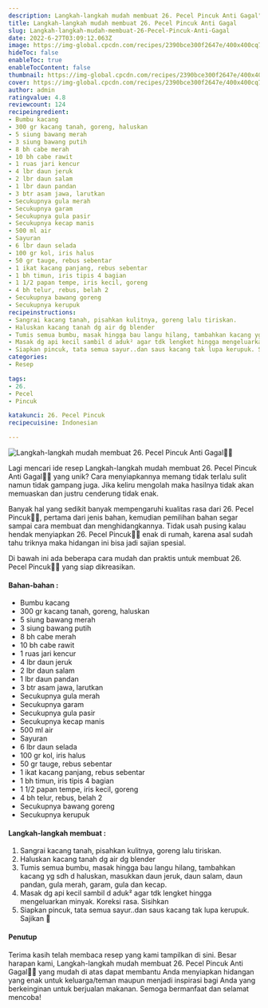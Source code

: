 ```yaml
---
description: Langkah-langkah mudah membuat 26. Pecel Pincuk Anti Gagal"
title: Langkah-langkah mudah membuat 26. Pecel Pincuk Anti Gagal
slug: Langkah-langkah-mudah-membuat-26-Pecel-Pincuk-Anti-Gagal
date: 2022-6-27T03:09:12.063Z
image: https://img-global.cpcdn.com/recipes/2390bce300f2647e/400x400cq70/photo.jpg
hideToc: false
enableToc: true
enableTocContent: false
thumbnail: https://img-global.cpcdn.com/recipes/2390bce300f2647e/400x400cq70/photo.jpg
cover: https://img-global.cpcdn.com/recipes/2390bce300f2647e/400x400cq70/photo.jpg
author: admin
ratingvalue: 4.8
reviewcount: 124
recipeingredient:
- Bumbu kacang
- 300 gr kacang tanah, goreng, haluskan
- 5 siung bawang merah
- 3 siung bawang putih
- 8 bh cabe merah
- 10 bh cabe rawit
- 1 ruas jari kencur
- 4 lbr daun jeruk
- 2 lbr daun salam
- 1 lbr daun pandan
- 3 btr asam jawa, larutkan
- Secukupnya gula merah
- Secukupnya garam
- Secukupnya gula pasir
- Secukupnya kecap manis
- 500 ml air
- Sayuran
- 6 lbr daun selada
- 100 gr kol, iris halus
- 50 gr tauge, rebus sebentar
- 1 ikat kacang panjang, rebus sebentar
- 1 bh timun, iris tipis 4 bagian
- 1 1/2 papan tempe, iris kecil, goreng
- 4 bh telur, rebus, belah 2
- Secukupnya bawang goreng
- Secukupnya kerupuk
recipeinstructions:
- Sangrai kacang tanah, pisahkan kulitnya, goreng lalu tiriskan.
- Haluskan kacang tanah dg air dg blender
- Tumis semua bumbu, masak hingga bau langu hilang, tambahkan kacang yg sdh d haluskan, masukkan daun jeruk, daun salam, daun pandan, gula merah, garam, gula dan kecap.
- Masak dg api kecil sambil d aduk² agar tdk lengket hingga mengeluarkan minyak. Koreksi rasa. Sisihkan
- Siapkan pincuk, tata semua sayur..dan saus kacang tak lupa kerupuk. Sajikan 🥰
categories:
- Resep

tags:
- 26.
- Pecel
- Pincuk

katakunci: 26. Pecel Pincuk
recipecuisine: Indonesian

---
```


![Langkah-langkah mudah membuat 26. Pecel Pincuk Anti Gagal👩‍🍳](https://img-global.cpcdn.com/recipes/2390bce300f2647e/400x400cq70/photo.jpg)

Lagi mencari ide resep Langkah-langkah mudah membuat 26. Pecel Pincuk Anti Gagal👩‍🍳 yang unik? Cara menyiapkannya memang tidak terlalu sulit namun tidak gampang juga. Jika keliru mengolah maka hasilnya tidak akan memuaskan dan justru cenderung tidak enak.

Banyak hal yang sedikit banyak mempengaruhi kualitas rasa dari 26. Pecel Pincuk👩‍🍳, pertama dari jenis bahan, kemudian pemilihan bahan segar sampai cara membuat dan menghidangkannya. Tidak usah pusing kalau hendak menyiapkan 26. Pecel Pincuk👩‍🍳 enak di rumah, karena asal sudah tahu triknya maka hidangan ini bisa jadi sajian spesial.

Di bawah ini ada beberapa cara mudah dan praktis untuk membuat 26. Pecel Pincuk👩‍🍳 yang siap dikreasikan.

<!--inarticleads1-->

#### Bahan-bahan :

- Bumbu kacang
- 300 gr kacang tanah, goreng, haluskan
- 5 siung bawang merah
- 3 siung bawang putih
- 8 bh cabe merah
- 10 bh cabe rawit
- 1 ruas jari kencur
- 4 lbr daun jeruk
- 2 lbr daun salam
- 1 lbr daun pandan
- 3 btr asam jawa, larutkan
- Secukupnya gula merah
- Secukupnya garam
- Secukupnya gula pasir
- Secukupnya kecap manis
- 500 ml air
- Sayuran
- 6 lbr daun selada
- 100 gr kol, iris halus
- 50 gr tauge, rebus sebentar
- 1 ikat kacang panjang, rebus sebentar
- 1 bh timun, iris tipis 4 bagian
- 1 1/2 papan tempe, iris kecil, goreng
- 4 bh telur, rebus, belah 2
- Secukupnya bawang goreng
- Secukupnya kerupuk

<!--inarticleads2-->

#### Langkah-langkah membuat :

1. Sangrai kacang tanah, pisahkan kulitnya, goreng lalu tiriskan.
1. Haluskan kacang tanah dg air dg blender
1. Tumis semua bumbu, masak hingga bau langu hilang, tambahkan kacang yg sdh d haluskan, masukkan daun jeruk, daun salam, daun pandan, gula merah, garam, gula dan kecap.
1. Masak dg api kecil sambil d aduk² agar tdk lengket hingga mengeluarkan minyak. Koreksi rasa. Sisihkan
1. Siapkan pincuk, tata semua sayur..dan saus kacang tak lupa kerupuk. Sajikan 🥰

#### Penutup

Terima kasih telah membaca resep yang kami tampilkan di sini. Besar harapan kami, Langkah-langkah mudah membuat 26. Pecel Pincuk Anti Gagal👩‍🍳 yang mudah di atas dapat membantu Anda menyiapkan hidangan yang enak untuk keluarga/teman maupun menjadi inspirasi bagi Anda yang berkeinginan untuk berjualan makanan. Semoga bermanfaat dan selamat mencoba!
